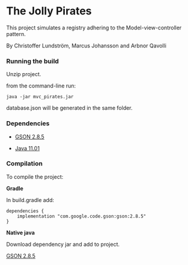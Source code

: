# The Jolly Pirates 

This project simulates a registry adhering to the Model-view-controller pattern.

By Christoffer Lundström, Marcus Johansson and Arbnor Qavolli

### Running the build

Unzip project.

from the command-line run:

```
java -jar mvc_pirates.jar
```

database.json will be generated in the same folder.

### Dependencies

* [GSON 2.8.5](https://github.com/google/gson)

* [Java 11.01](https://www.oracle.com/technetwork/java/javase/downloads/jdk11-downloads-5066655.html)

### Compilation

To compile the project:
 
<strong>Gradle</strong>

In build.gradle add:

```
dependencies {
    implementation "com.google.code.gson:gson:2.8.5"
}
```

<strong>Native java</strong>

Download dependency jar and add to project.

[GSON 2.8.5](https://github.com/google/gson)
